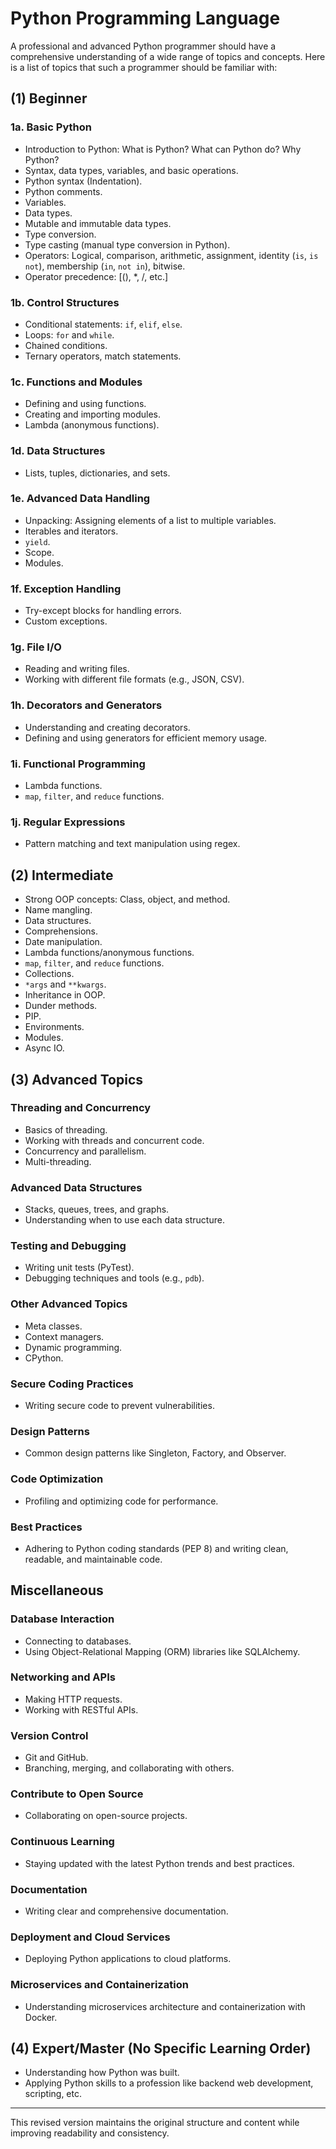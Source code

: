 # Python Programming Language

A professional and advanced Python programmer should have a comprehensive understanding of a wide range of topics and concepts. Here is a list of topics that such a programmer should be familiar with:

## (1) Beginner

### 1a. Basic Python
- Introduction to Python: What is Python? What can Python do? Why Python?
- Syntax, data types, variables, and basic operations.
- Python syntax (Indentation).
- Python comments.
- Variables.
- Data types.
- Mutable and immutable data types.
- Type conversion.
- Type casting (manual type conversion in Python).
- Operators: Logical, comparison, arithmetic, assignment, identity (`is`, `is not`), membership (`in`, `not in`), bitwise.
- Operator precedence: [(), *, /, etc.]

### 1b. Control Structures
- Conditional statements: `if`, `elif`, `else`.
- Loops: `for` and `while`.
- Chained conditions.
- Ternary operators, match statements.

### 1c. Functions and Modules
- Defining and using functions.
- Creating and importing modules.
- Lambda (anonymous functions).

### 1d. Data Structures
- Lists, tuples, dictionaries, and sets.

### 1e. Advanced Data Handling
- Unpacking: Assigning elements of a list to multiple variables.
- Iterables and iterators.
- `yield`.
- Scope.
- Modules.

### 1f. Exception Handling
- Try-except blocks for handling errors.
- Custom exceptions.

### 1g. File I/O
- Reading and writing files.
- Working with different file formats (e.g., JSON, CSV).

### 1h. Decorators and Generators
- Understanding and creating decorators.
- Defining and using generators for efficient memory usage.

### 1i. Functional Programming
- Lambda functions.
- `map`, `filter`, and `reduce` functions.

### 1j. Regular Expressions
- Pattern matching and text manipulation using regex.

## (2) Intermediate
- Strong OOP concepts: Class, object, and method.
- Name mangling.
- Data structures.
- Comprehensions.
- Date manipulation.
- Lambda functions/anonymous functions.
- `map`, `filter`, and `reduce` functions.
- Collections.
- `*args` and `**kwargs`.
- Inheritance in OOP.
- Dunder methods.
- PIP.
- Environments.
- Modules.
- Async IO.

## (3) Advanced Topics

### Threading and Concurrency
- Basics of threading.
- Working with threads and concurrent code.
- Concurrency and parallelism.
- Multi-threading.

### Advanced Data Structures
- Stacks, queues, trees, and graphs.
- Understanding when to use each data structure.

### Testing and Debugging
- Writing unit tests (PyTest).
- Debugging techniques and tools (e.g., `pdb`).

### Other Advanced Topics
- Meta classes.
- Context managers.
- Dynamic programming.
- CPython.

### Secure Coding Practices
- Writing secure code to prevent vulnerabilities.

### Design Patterns
- Common design patterns like Singleton, Factory, and Observer.

### Code Optimization
- Profiling and optimizing code for performance.

### Best Practices
- Adhering to Python coding standards (PEP 8) and writing clean, readable, and maintainable code.

## Miscellaneous

### Database Interaction
- Connecting to databases.
- Using Object-Relational Mapping (ORM) libraries like SQLAlchemy.

### Networking and APIs
- Making HTTP requests.
- Working with RESTful APIs.

### Version Control
- Git and GitHub.
- Branching, merging, and collaborating with others.

### Contribute to Open Source
- Collaborating on open-source projects.

### Continuous Learning
- Staying updated with the latest Python trends and best practices.

### Documentation
- Writing clear and comprehensive documentation.

### Deployment and Cloud Services
- Deploying Python applications to cloud platforms.

### Microservices and Containerization
- Understanding microservices architecture and containerization with Docker.

## (4) Expert/Master (No Specific Learning Order)
- Understanding how Python was built.
- Applying Python skills to a profession like backend web development, scripting, etc.

---

This revised version maintains the original structure and content while improving readability and consistency.